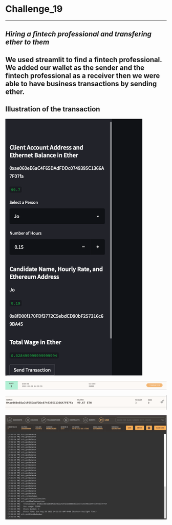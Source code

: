 # **Challenge_19**

---

## *Hiring a fintech professional and transfering ether to them*

## We used streamlit to find a fintech professional. We added our wallet as the sender and the fintech professional as a receiver then we were able to have business transactions by sending ether. 

## Illustration of the transaction

![Sidebar](Starter_Code/Images/sidebar.png)

![Block](Starter_Code/Images/block.png)

![Transaction](Starter_Code/Images/transaction.png)

![Log](Starter_Code/Images/log.png)